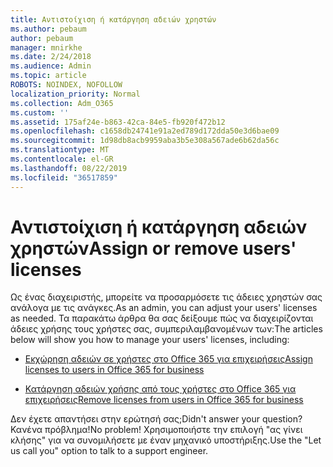 ```yaml
---
title: Αντιστοίχιση ή κατάργηση αδειών χρηστών
ms.author: pebaum
author: pebaum
manager: mnirkhe
ms.date: 2/24/2018
ms.audience: Admin
ms.topic: article
ROBOTS: NOINDEX, NOFOLLOW
localization_priority: Normal
ms.collection: Adm_O365
ms.custom: ''
ms.assetid: 175af24e-b863-42ca-84e5-fb920f472b12
ms.openlocfilehash: c1658db24741e91a2ed789d172dda50e3d6bae09
ms.sourcegitcommit: 1d98db8acb9959aba3b5e308a567ade6b62da56c
ms.translationtype: MT
ms.contentlocale: el-GR
ms.lasthandoff: 08/22/2019
ms.locfileid: "36517859"
---
```

# <a name="assign-or-remove-users-licenses"></a><span data-ttu-id="c69d9-102">Αντιστοίχιση ή κατάργηση αδειών χρηστών</span><span class="sxs-lookup"><span data-stu-id="c69d9-102">Assign or remove users' licenses</span></span>

<span data-ttu-id="c69d9-103">Ως ένας διαχειριστής, μπορείτε να προσαρμόσετε τις άδειες χρηστών σας ανάλογα με τις ανάγκες.</span><span class="sxs-lookup"><span data-stu-id="c69d9-103">As an admin, you can adjust your users' licenses as needed.</span></span> <span data-ttu-id="c69d9-104">Τα παρακάτω άρθρα θα σας δείξουμε πώς να διαχειρίζονται άδειες χρήσης τους χρήστες σας, συμπεριλαμβανομένων των:</span><span class="sxs-lookup"><span data-stu-id="c69d9-104">The articles below will show you how to manage your users' licenses, including:</span></span>
  
- [<span data-ttu-id="c69d9-105">Εκχώρηση αδειών σε χρήστες στο Office 365 για επιχειρήσεις</span><span class="sxs-lookup"><span data-stu-id="c69d9-105">Assign licenses to users in Office 365 for business</span></span>](https://support.office.com/article/997596b5-4173-4627-b915-36abac6786dc)
    
- [<span data-ttu-id="c69d9-106">Κατάργηση αδειών χρήσης από τους χρήστες στο Office 365 για επιχειρήσεις</span><span class="sxs-lookup"><span data-stu-id="c69d9-106">Remove licenses from users in Office 365 for business</span></span>](https://support.office.com/article/9b497c85-d0a4-4735-80fa-d3565bc05bd1)
    
<span data-ttu-id="c69d9-107">Δεν έχετε απαντήσει στην ερώτησή σας;</span><span class="sxs-lookup"><span data-stu-id="c69d9-107">Didn't answer your question?</span></span> <span data-ttu-id="c69d9-108">Κανένα πρόβλημα!</span><span class="sxs-lookup"><span data-stu-id="c69d9-108">No problem!</span></span> <span data-ttu-id="c69d9-109">Χρησιμοποιήστε την επιλογή "ας γίνει κλήσης" για να συνομιλήσετε με έναν μηχανικό υποστήριξης.</span><span class="sxs-lookup"><span data-stu-id="c69d9-109">Use the "Let us call you" option to talk to a support engineer.</span></span>
  

